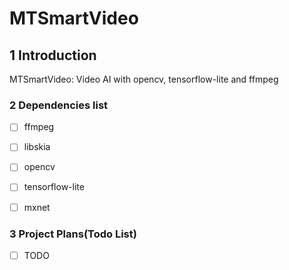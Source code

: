 # MTSmartVideo

## 1 Introduction
MTSmartVideo: Video AI with opencv, tensorflow-lite and ffmpeg 


### 2 Dependencies list
- [ ] ffmpeg
- [ ] libskia
- [ ] opencv
- [ ] tensorflow-lite
- [ ] mxnet


### 3 Project Plans(Todo List)
- [ ]   TODO

